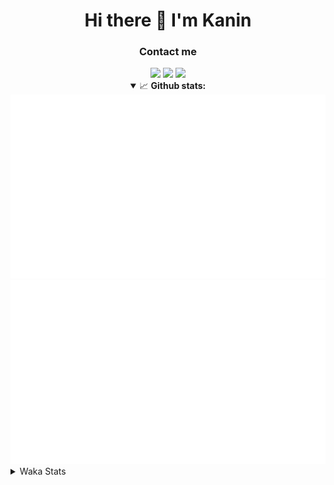 <div align="center">
 <h1>Hi there 👋 I'm Kanin</h1>
 <h3>Contact me</h3>
 <a href="mailto:im@kanin.dev"><img src="https://img.shields.io/badge/gmail-%23D14836.svg?&style=for-the-badge&logo=gmail&logoColor=white"/></a>
 <a href="https://twitter.com/KaninDev"><img src="https://img.shields.io/badge/twitter-%231DA1F2.svg?&style=for-the-badge&logo=twitter&logoColor=white"/></a>
 <a href="https://www.linkedin.com/in/KaninDev"><img src="https://img.shields.io/badge/linkedin-%230077B5.svg?&style=for-the-badge&logo=linkedin&logoColor=white"/></a>
<details open>
  <summary>📈 <b>Github stats:</b></summary>
  <img src="https://github.com/Kanin/Kanin/blob/master/scripts/GitHubStats/generated/overview.svg"/>
  <img src="https://github.com/Kanin/Kanin/blob/master/scripts/GitHubStats/generated/languages.svg"/>
</details>
</div>

<details>
 <summary>Waka Stats</summary>

<!--START_SECTION:waka-->
![Code Time](http://img.shields.io/badge/Code%20Time-2%2C087%20hrs-blue)

![Profile Views](http://img.shields.io/badge/Profile%20Views-12-blue)

![Lines of code](https://img.shields.io/badge/From%20Hello%20World%20I%27ve%20Written-873.5%20thousand%20lines%20of%20code-blue)

**🐱 My GitHub Data** 

> 📦 102.0 kB Used in GitHub's Storage 
 > 
> 🏆 509 Contributions in the Year 2023
 > 
> 🚫 Not Opted to Hire
 > 
> 📜 22 Public Repositories 
 > 
> 🔑 11 Private Repositories 
 > 
**I'm an Early 🐤** 

```text
🌞 Morning                2215 commits        ██████░░░░░░░░░░░░░░░░░░░   24.73 % 
🌆 Daytime                2721 commits        ████████░░░░░░░░░░░░░░░░░   30.39 % 
🌃 Evening                2634 commits        ███████░░░░░░░░░░░░░░░░░░   29.41 % 
🌙 Night                  1385 commits        ████░░░░░░░░░░░░░░░░░░░░░   15.47 % 
```
📅 **I'm Most Productive on Monday** 

```text
Monday                   1667 commits        █████░░░░░░░░░░░░░░░░░░░░   18.62 % 
Tuesday                  1211 commits        ███░░░░░░░░░░░░░░░░░░░░░░   13.52 % 
Wednesday                839 commits         ██░░░░░░░░░░░░░░░░░░░░░░░   09.37 % 
Thursday                 1321 commits        ████░░░░░░░░░░░░░░░░░░░░░   14.75 % 
Friday                   1461 commits        ████░░░░░░░░░░░░░░░░░░░░░   16.31 % 
Saturday                 891 commits         ██░░░░░░░░░░░░░░░░░░░░░░░   09.95 % 
Sunday                   1565 commits        ████░░░░░░░░░░░░░░░░░░░░░   17.48 % 
```


📊 **This Week I Spent My Time On** 

```text
🕑︎ Time Zone: America/New_York

💬 Programming Languages: 
Python                   9 hrs 45 mins       ████████████████████████░   95.96 % 
HTML                     12 mins             █░░░░░░░░░░░░░░░░░░░░░░░░   02.04 % 
GitIgnore file           4 mins              ░░░░░░░░░░░░░░░░░░░░░░░░░   00.75 % 
virtualenv               2 mins              ░░░░░░░░░░░░░░░░░░░░░░░░░   00.43 % 
Bash                     2 mins              ░░░░░░░░░░░░░░░░░░░░░░░░░   00.35 % 

🔥 Editors: 
PyCharm                  10 hrs 10 mins      █████████████████████████   100.00 % 

🐱‍💻 Projects: 
BB-CommunityBot          4 hrs 53 mins       ████████████░░░░░░░░░░░░░   48.17 % 
APIServer                4 hrs 22 mins       ███████████░░░░░░░░░░░░░░   43.03 % 
Naila.py                 43 mins             ██░░░░░░░░░░░░░░░░░░░░░░░   07.10 % 
MediaUploader            5 mins              ░░░░░░░░░░░░░░░░░░░░░░░░░   00.93 % 
Unknown Project          4 mins              ░░░░░░░░░░░░░░░░░░░░░░░░░   00.78 % 

💻 Operating System: 
Windows                  10 hrs 10 mins      █████████████████████████   100.00 % 
```

**I Mostly Code in Python** 

```text
Python                   28 repos            ███████████████░░░░░░░░░░   59.57 % 
Java                     7 repos             ████░░░░░░░░░░░░░░░░░░░░░   14.89 % 
JavaScript               4 repos             ██░░░░░░░░░░░░░░░░░░░░░░░   08.51 % 
Kotlin                   2 repos             █░░░░░░░░░░░░░░░░░░░░░░░░   04.26 % 
HTML                     2 repos             █░░░░░░░░░░░░░░░░░░░░░░░░   04.26 % 
```



**Timeline**

![Lines of Code chart](https://raw.githubusercontent.com/Kanin/Kanin/master/assets/bar_graph.png)


 Last Updated on 20/08/2023 22:04:22 UTC
<!--END_SECTION:waka-->
</details>
